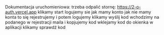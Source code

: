 Dokumentacja uruchomieniowa:
trzeba odpalić stornę: https://2-o-auth.vercel.app
klikamy start
logujemy sie jak mamy konto
jak nie mamy konta to się rejestrujemy i potem logujemy
klikamy wyślij kod 
wchodzimy na podanego w rejestracji maila i kopjujemy kod
wklejamy kod do okienka w aplikacji
klikamy sprawdź kod
